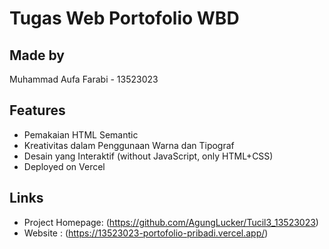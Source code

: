 
# Tugas Web Portofolio WBD


## Made by
Muhammad Aufa Farabi - 13523023

## Features
* Pemakaian HTML Semantic  
* Kreativitas dalam Penggunaan Warna dan Tipograf
* Desain yang Interaktif (without JavaScript, only HTML+CSS)
* Deployed on Vercel


## Links
- Project Homepage:
(https://github.com/AgungLucker/Tucil3_13523023)
- Website :
(https://13523023-portofolio-pribadi.vercel.app/)

